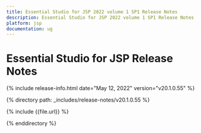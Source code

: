 ```yaml
---
title: Essential Studio for JSP 2022 volume 1 SP1 Release Notes  
description: Essential Studio for JSP 2022 volume 1 SP1 Release Notes  
platform: jsp
documentation: ug
---
```


# Essential Studio for JSP  Release Notes  

{% include release-info.html date="May 12, 2022"  version="v20.1.0.55" %} 

{% directory path: _includes/release-notes/v20.1.0.55 %}

{% include {{file.url}} %}

{% enddirectory %}